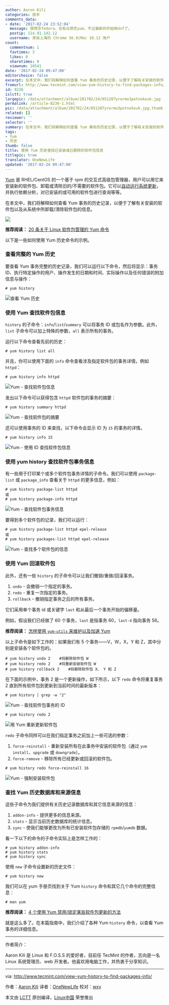 ```yaml
---
author: Aaron Kili
categories: 技术
comments_data:
- date: '2017-02-24 23:52:04'
  message: 很想念fedora，也有点想念yum，不过最新的开始用dnf了。
  postip: 114.91.142.12
  username: 来自上海的 Chrome 56.0|Mac 10.12 用户
count:
  commentnum: 1
  favtimes: 3
  likes: 0
  sharetimes: 0
  viewnum: 16541
date: '2017-02-24 09:47:00'
editorchoice: false
excerpt: 在本文中，我们将解释如何查看 Yum 事务的历史记录，以便于了解有关安装的软件包以及从系统中所卸载/清除软件包的信息。
fromurl: http://www.tecmint.com/view-yum-history-to-find-packages-info/
id: 8236
islctt: true
largepic: /data/attachment/album/201702/24/051207yrormo3potnokouk.jpg
permalink: /article-8236-1.html
pic: /data/attachment/album/201702/24/051207yrormo3potnokouk.jpg.thumb.jpg
related: []
reviewer: ''
selector: ''
summary: 在本文中，我们将解释如何查看 Yum 事务的历史记录，以便于了解有关安装的软件包以及从系统中所卸载/清除软件包的信息。
tags:
- Yum
- 历史
thumb: false
title: 使用 Yum 历史查找已安装或已删除的软件包信息
titlepic: true
translator: OneNewLife
updated: '2017-02-24 09:47:00'
---
```


[Yum](https://linux.cn/tag-yum.html) 是 RHEL/CentOS 的一个基于 rpm 的交互式高级包管理器，用户可以用它来安装新的软件包、卸载或清除旧的/不需要的软件包。它可以[自动运行系统更新](/article-8015-1.html)，并执行依赖分析，对已安装的或可用的软件包进行查询等等。


在本文中，我们将解释如何查看 Yum 事务的历史记录，以便于了解有关安装的软件包以及从系统中所卸载/清除软件包的信息。


![](/data/attachment/album/201702/24/051207yrormo3potnokouk.jpg)


**推荐阅读：** [20 条关于 Linux 软件包管理的 Yum 命令](http://www.tecmint.com/20-linux-yum-yellowdog-updater-modified-commands-for-package-mangement/)


以下是一些如何使用 Yum 历史命令的示例。


### 查看完整的 Yum 历史


要查看 Yum 事务完整的历史记录，我们可以运行以下命令，然后将显示：事务 ID、执行特定操作的用户、操作发生的日期和时间、实际操作以及任何错误的附加信息与操作：



```
# yum history 

```

![查看 Yum 历史](/data/attachment/album/201702/24/051240i1x6wgrxu4w6xrru.png)


### 使用 Yum 查找软件包信息


`history` 的子命令：`info`/`list`/`summary` 可以将事务 ID 或包名作为参数。此外，`list` 子命令可以加上特殊的参数，`all` 表示所有的事务。


运行以下命令查看先前的历史：



```
# yum history list all

```

并且，你可以使用下面的 `info` 命令查看涉及指定软件包的事务详情，例如 `httpd`：



```
# yum history info httpd

```

![Yum - 查找软件包信息](/data/attachment/album/201702/24/051240ijct6qjg5la11c9l.png)


发出以下命令可以获得包含 `httpd` 软件包的事务的摘要：



```
# yum history summary httpd

```

![Yum - 查找软件包的摘要](/data/attachment/album/201702/24/051241wzvpu9ht900d99h2.png)


还可以使用事务的 ID 来查找，以下命令会显示 ID 为 `15` 的事务的详情。



```
# yum history info 15

```

![Yum - 使用 ID 查找软件包信息](/data/attachment/album/201702/24/051241gp5104h4hu115jf4.png)


### 使用 yum history 查找软件包事务信息


有一些用于打印某个或多个软件包事务详情的子命令。我们可以使用 `package-list` 或 `package_info` 查看关于 `httpd` 的更多信息，例如：



```
# yum history package-list httpd
或
# yum history package-info httpd

```

![Yum - 查找软件包事务信息](/data/attachment/album/201702/24/051242q94p82a3nnrumr4o.png)


要得到多个软件包的记录，我们可以运行：



```
# yum history package-list httpd epel-release
或
# yum history packages-list httpd epel-release

```

![Yum - 查找多个软件包的信息](/data/attachment/album/201702/24/051242qjqzbqj9bbbbjx19.png)


### 使用 Yum 回滚软件包


此外，还有一些 `history` 的子命令可以让我们撤销/重做/回滚事务。


1. `undo` - 会撤销一个指定的事务。
2. `redo` - 重复一次指定的事务。
3. `rollback` - 撤销指定事务之后的所有事务。


它们采用单个事务 id 或关键字 `last` 和从最后一个事务开始的偏移量。


例如，假设我们已经做了 60 个事务，`last` 是指事务 60，`last-4` 指向事务 56。


**推荐阅读：** [怎样使用 `yum-utils` 来维护以及加速 Yum](http://www.tecmint.com/linux-yum-package-management-with-yum-utils/)


以上子命令是如下工作的：如果我们有 5 个事务——V，W，X，Y 和 Z，其中分别是安装各个软件包的。



```
# yum history undo 2    #将删除软件包 W
# yum history redo 2    #将重新安装软件包 W
# yum history rollback 2    #将删除软件包 X、 Y 和 Z

```

在下面的示例中，事务 2 是一个更新操作，如下所示，以下 `redo` 命令将重复事务 2 直到所有软件包到更新到当前时间的最新版本：



```
# yum history | grep -w "2"

```

![Yum - 查找软件包事务的 ID](/data/attachment/album/201702/24/051242fcszwrrs06spx8fg.png)



```
# yum history redo 2

```

![用 Yum 重新更新软件包](/data/attachment/album/201702/24/051243so1g9sqm55gibvgg.png)


`redo` 子命令同样可以在我们指定事务之前加上一些可选的参数：


1. `force-reinstall` - 重新安装所有在此事务中安装的软件包（通过 `yum install`、`upgrade` 或 `downgrade`）。
2. `force-remove` - 移除所有已经更新或回滚的软件包。



```
# yum history redo force-reinstall 16

```

![Yum - 强制安装软件包](/data/attachment/album/201702/24/051243z5mdrk7lay5b1ld7.png)


### 查找 Yum 历史数据库和来源信息


这些子命令为我们提供有关历史记录数据库和其它信息来源的信息：


1. `addon-info` - 提供更多的信息来源。
2. `stats` - 显示当前历史数据库的统计信息。
3. `sync` - 使我们能够更改为所有已安装软件包存储的 `rpmdb`/`yumdb` 数据。


看一下以下的命令的子命令实际上是怎样工作的：



```
# yum history addon-info
# yum history stats
# yum history sync

```

使用 `new` 子命令设置新的历史文件：



```
# yum history new

```

我们可以在 yum 手册页找到关于 Yum `history` 命令和其它几个命令的完整信息：



```
# man yum

```

**推荐阅读：** [4 个使用 Yum 禁用/锁定某些软件包更新的方法](http://www.tecmint.com/yum-lock-disable-blacklist-certain-package-update-version/)


就是这么多了。在本篇指南中，我们介绍了各种 Yum `history` 命令，以查看 Yum 事务的详细信息。




---


作者简介：


Aaron Kili 是 Linux 和 F.O.S.S 的爱好者，目前任 TecMint 的作者，志向是一名 Linux 系统管理员、web 开发者。他喜欢用电脑工作，并热衷于分享知识。




---


via: <http://www.tecmint.com/view-yum-history-to-find-packages-info/>


作者：[Aaron Kili](http://www.tecmint.com/author/aaronkili/) 译者：[OneNewLife](https://github.com/OneNewLife) 校对：[wxy](https://github.com/wxy)


本文由 [LCTT](https://github.com/LCTT/TranslateProject) 原创编译，[Linux中国](https://linux.cn/) 荣誉推出